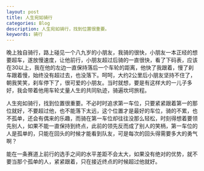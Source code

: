 ```yaml
---
layout: post
title: 人生宛如骑行
categories: Blog
description: 人生宛如骑行，找到位置很重要。
keywords: 骑行
---
```


晚上独自骑行，路上碰见一个八九岁的小朋友，我骑的很快，小朋友一本正经的想要超车，遂放慢速度，让他前行，小朋友超过后骑的一直很快，看了下码表，应该在30以上，我在他的左边一直保持落后一个车轮的距离，他快了我跟着，慢了刹车跟着慢，始终没有超过去，也没落下。呵呵，大约2公里后小朋友坚持不住了，朝我笑笑，刹车停下了，很可爱的小朋友。当时就想，要是有这样大的一儿子多好，我会带着他用车轮丈量人生的共同轨迹，骑遍坎坷旅程。

人生宛如骑行，找到位置很重要。不必时时追求第一车位，只要紧紧跟着第一的那位就好，不要超过他，也不能落下太远，这个位置才是最好的车位，骑的不累，也不孤单，还会有偶来的乐趣，而骑在第一车位却往往没那么轻松，时刻得想着要领先别人，如果不能一直保持到终点，此前的领先反而成了别人的笑柄，第一车位的人是孤单的，只能在回头的时候才能看到队友，可是每次的回头得需要多大的勇气啊？

能在一条赛道上前行的选手之间的水平差距不会太大，如果没有绝对的优势，就不要当那个孤单的人，紧紧跟着，只在接近终点的时候超过他就好。
